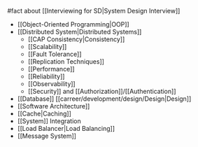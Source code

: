 #fact about [[Interviewing for SD|System Design Interview]]

- [[Object-Oriented Programming|OOP]]
- [[Distributed System|Distributed Systems]]
  - [[CAP Consistency|Consistency]]
  - [[Scalability]]
  - [[Fault Tolerance]]
  - [[Replication Techniques]]
  - [[Performance]]
  - [[Reliability]]
  - [[Observability]]
  - [[Security]] and [[Authorization]]/[[Authentication]]
- [[Database]] [[carreer/development/design/Design|Design]]
- [[Software Architecture]]
- [[Cache|Caching]]
- [[System]] Integration
- [[Load Balancer|Load Balancing]]
- [[Message System]]
